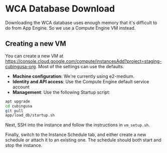 # WCA Database Download

Downloading the WCA database uses enough memory that it's difficult to do from App Engine.  So we use a Compute Engine VM instead.

## Creating a new VM

You can create a new VM at https://console.cloud.google.com/compute/instancesAdd?project=staging-cubingusa-org.  Most of the settings can use the defaults.

* **Machine configuration**: We're currently using e2-medium.
* **Identity and API access**: Use the Compute Engine default service account
* **Management**: Use the following Startup script:

```sh
apt upgrade
cd cubingusa
git pull
app/load_db/startup.sh
```

Next, SSH into the instance and follow the instructions in `vm_setup.sh`.

Finally, switch to the Instance Schedule tab, and either create a new schedule or attach it to an existing one.  The schedule should both start and stop the instance.
